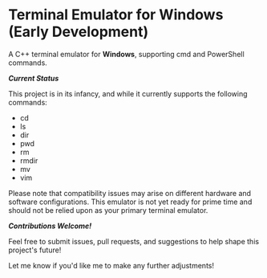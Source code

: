 
# Terminal Emulator for Windows (Early Development)

A C++ terminal emulator for **Windows**, supporting cmd and PowerShell commands.

***Current Status***

This project is in its infancy, and while it currently supports the following commands:

- cd
- ls
- dir
- pwd
- rm
- rmdir
- mv
- vim

Please note that compatibility issues may arise on different hardware and software configurations. This emulator is not yet ready for prime time and should not be relied upon as your primary terminal emulator.

***Contributions Welcome!***

Feel free to submit issues, pull requests, and suggestions to help shape this project's future!

Let me know if you'd like me to make any further adjustments!




